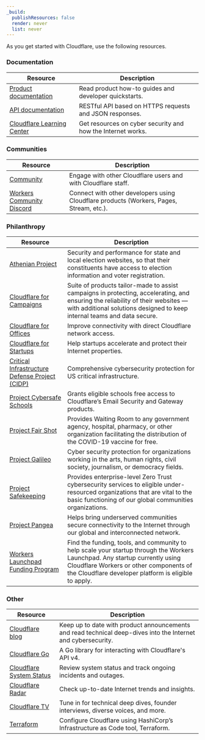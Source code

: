```yaml
---
_build:
  publishResources: false
  render: never
  list: never
---
```


As you get started with Cloudflare, use the following resources.

### Documentation

| Resource | Description |
| --- | --- |
| [Product documentation](/) | Read product how-to guides and developer quickstarts. |
| [API documentation](/api/) | RESTful API based on HTTPS requests and JSON responses. |
| [Cloudflare Learning Center](https://www.cloudflare.com/learning/) | Get resources on cyber security and how the Internet works. |

### Communities

| Resource | Description |
| --- | --- |
| [Community](https://community.cloudflare.com) | Engage with other Cloudflare users and with Cloudflare staff. |
| [Workers Community Discord](https://discord.cloudflare.com) | Connect with other developers using Cloudflare products (Workers, Pages, Stream, etc.). | 

### Philanthropy
| Resource | Description |
| --- | --- |
| [Athenian Project](https://www.cloudflare.com/athenian/) | Security and performance for state and local election websites, so that their constituents have access to election information and voter registration. |
| [Cloudflare for Campaigns](https://www.cloudflare.com/campaigns/) | Suite of products tailor-made to assist campaigns in protecting, accelerating, and ensuring the reliability of their websites — with additional solutions designed to keep internal teams and data secure. |
| [Cloudflare for Offices](https://www.cloudflare.com/cloudflare-for-offices/) | Improve connectivity with direct Cloudflare network access. |
| [Cloudflare for Startups](https://www.cloudflare.com/forstartups/) | Help startups accelerate and protect their Internet properties. |
| [Critical Infrastructure Defense Project (CIDP)](https://www.cloudflare.com/partners/technology-partners/cidp/) | Comprehensive cybersecurity protection for US critical infrastructure. |
| [Project Cybersafe Schools](https://www.cloudflare.com/lp/cybersafe-schools/) | Grants eligible schools free access to Cloudflare’s Email Security and Gateway products. |
| [Project Fair Shot](https://www.cloudflare.com/fair-shot/) | Provides Waiting Room to any government agency, hospital, pharmacy, or other organization facilitating the distribution of the COVID-19 vaccine for free. |
| [Project Galileo](https://www.cloudflare.com/galileo/) | Cyber security protection for organizations working in the arts, human rights, civil society, journalism, or democracy fields. |
| [Project Safekeeping](https://www.cloudflare.com/lp/project-safekeeping/) | Provides enterprise-level Zero Trust cybersecurity services to eligible under-resourced organizations that are vital to the basic functioning of our global communities organizations. |
| [Project Pangea](https://www.cloudflare.com/pangea/) | Helps bring underserved communities secure connectivity to the Internet through our global and interconnected network. |
| [Workers Launchpad Funding Program](https://www.cloudflare.com/lp/workers-launchpad/) | Find the funding, tools, and community to help scale your startup through the Workers Launchpad. Any startup currently using Cloudflare Workers or other components of the Cloudflare developer platform is eligible to apply. |

### Other

| Resource | Description |
| --- | --- |
| [Cloudflare blog](https://blog.cloudflare.com) | Keep up to date with product announcements and read technical deep-dives into the Internet and cybersecurity. |
| [Cloudflare Go](https://github.com/cloudflare/cloudflare-go) | A Go library for interacting with Cloudflare's API v4. |
| [Cloudflare System Status](https://www.cloudflarestatus.com/) | Review system status and track ongoing incidents and outages. |
| [Cloudflare Radar](https://radar.cloudflare.com) | Check up-to-date Internet trends and insights. |
| [Cloudflare TV](https://cloudflare.tv/schedule) | Tune in for technical deep dives, founder interviews, diverse voices, and more. |
| [Terraform](https://registry.terraform.io/providers/cloudflare/cloudflare/latest/docs) | Configure Cloudflare using HashiCorp’s Infrastructure as Code tool, Terraform. |